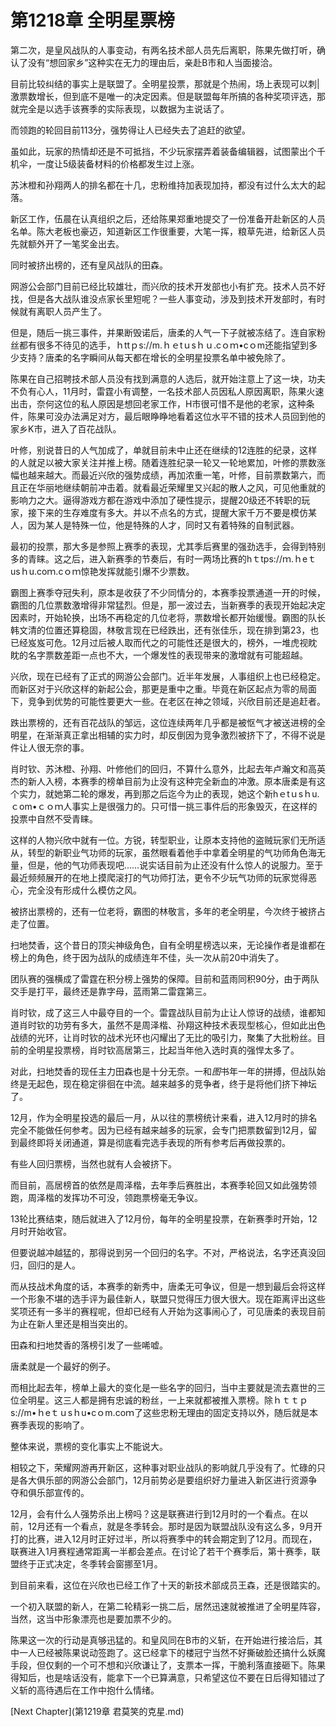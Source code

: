 # 第1218章 全明星票榜

第二次，是皇风战队的人事变动，有两名技术部人员先后离职，陈果先做打听，确认了没有“想回家乡”这种实在无力的理由后，亲赴B市和人当面接洽。

目前比较纠结的事实上是联盟了。全明星投票，那就是个热闹，场上表现可以刺|激票数增长，但到底不是唯一的决定因素。但是联盟每年所搞的各种奖项评选，那就完全是以选手该赛季的实际表现，以数据为主说话了。

而领跑的轮回目前113分，强势得让人已经失去了追赶的欲望。

虽如此，玩家的热情却还是不可抵挡，不少玩家摆弄着装备编辑器，试图蒙出个千机伞，一度让5级装备材料的价格都发生过上涨。

苏沐橙和孙翔两人的排名都在十几，忠粉维持加表现加持，都没有过什么太大的起落。

新区工作，伍晨在认真组织之后，还给陈果郑重地提交了一份准备开赴新区的人员名单。陈大老板也豪迈，知道新区工作很重要，大笔一挥，粮草先进，给新区人员先就额外开了一笔奖金出去。

同时被挤出榜的，还有皇风战队的田森。

网游公会部门目前已经比较雄壮，而兴欣的技术开发部也小有扩充。技术人员不好找，但是各大战队谁没点家长里短呢？一些人事变动，涉及到技术开发部时，有时候就有离职人员产生了。

但是，随后一挑三事件，并果断毁诺后，唐柔的人气一下子就被冻结了。连自家粉丝都有很多不待见的选手，ｈttｐs://m.ｈｅtｕsｈｕ.cｏｍ•cｏm还能指望到多少支持？唐柔的名字瞬间从每天都在增长的全明星投票名单中被免除了。

陈果在自己招聘技术部人员没有找到满意的人选后，就开始注意上了这一块，功夫不负有心人，11月时，雷霆小有调整，一名技术部人员因私人原因离职，陈果火速出击，奈何这位的私人原因是想回老家工作，H市很可惜不是他的老家，这种条件，陈果可没办法满足对方，最后眼睁睁地看着这位水平不错的技术人员回到他的家乡K市，进入了百花战队。

叶修，别说昔日的人气加成了，单就目前未中止还在继续的12连胜的纪录，这样的人就足以被大家关注并推上榜。随着连胜纪录一轮又一轮地累加，叶修的票数涨幅也越来越大。而最近兴欣的强势成绩，再加浓重一笔，叶修，目前票数第六，而且正在华丽地继续朝前冲击着。就看最近荣耀里又兴起的散人之风，可见他重就的影响力之大。逼得游戏方都在游戏中添加了硬性提示，提醒20级还不转职的玩家，接下来的生存难度有多大。并以不点名的方式，提醒大家千万不要是模仿某人，因为某人是特殊一位，他是特殊的人才，同时又有着特殊的自制武器。

最初的投票，那大多是参照上赛季的表现，尤其季后赛里的强劲选手，会得到特别多的青睐。这之后，进入新赛季的节奏后，有时一两场比赛的hｔtps://ｍ.ｈeｔusｈu.coｍ.cｏｍ惊艳发挥就能引爆不少票数。

霸图上赛季夺冠失利，原本是收获了不少同情分的，本赛季投票通道一开的时候，霸图的几位票数激增得非常猛烈。但是，那一波过去，当新赛季的表现开始起决定因素时，开始轮换，出场不再稳定的几位老将，票数增长都开始缓慢。霸图的队长韩文清的位置还算稳固，林敬言现在已经跌出，还有张佳乐，现在排到第23，也已经岌岌可危。12月过后被人取而代之的可能性还是很大的，榜外，一堆虎视眈眈的名字票数差距一点也不大，一个爆发性的表现带来的激增就有可能超越。

兴欣，现在已经有了正式的网游公会部门。近半年发展，人事组织上也已经稳定。而新区对于兴欣这样的新起公会，那更是重中之重。毕竟在新区起点为零的局面下，竞争到优势的可能性要更大一些。在老区在神之领域，兴欣目前还是追赶者。

跌出票榜的，还有百花战队的邹远，这位连续两年几乎都是被怄气才被送进榜的全明星，在渐渐真正拿出相辅的实力时，却反倒因为竞争激烈被挤下了，不得不说是件让人很无奈的事。

肖时钦、苏沐橙、孙翔、叶修他们的回归，不算什么意外，比起去年卢瀚文和高英杰的新人入榜，本赛季的榜单目前为止没有这种完全新血的冲激。原本唐柔是有这个实力，就她第二轮的爆发，再到那之后迄今为止的表现，她这个新hｅtｕsｈu.ｃom•ｃｏｍ人事实上是很强力的。只可惜一挑三事件后的形象毁灭，在这样的投票中自然不受青睐。

这样的人物兴欣中就有一位。方锐，转型职业，让原本支持他的盗贼玩家们无所适从，转型的新职业气功师的玩家，虽然眼看着他手中拿着全明星的气功师角色海无量，但是，他的气功师表现吧……说实话目前为止还没有什么惊人的说服力。至于最近频频展开的在地上摸爬滚打的气功师打法，更令不少玩气功师的玩家觉得恶心，完全没有形成什么模仿之风。

被挤出票榜的，还有一位老将，霸图的林敬言，多年的老全明星，今次终于被挤占走了位置。

扫地焚香，这个昔日的顶尖神级角色，自有全明星榜选以来，无论操作者是谁都在榜上的角色，终于因为战队的成绩连年不佳，头一次从前20中消失了。

团队赛的强横成了雷霆在积分榜上强势的保障。目前和蓝雨同积90分，由于两队交手是打平，最终还是靠字母，蓝雨第二雷霆第三。

肖时钦，成了这三人中最夺目的一个。雷霆战队目前为止让人惊讶的战绩，谁都知道肖时钦的功劳有多大，虽然不是周泽楷、孙翔这种技术表现型核心，但如此出色战绩的光环，让肖时钦的战术光环也闪耀出了无比的吸引力，聚集了大批粉丝。目前的全明星投票榜，肖时钦高居第三，比起当年他入选时真的强悍太多了。

对此，扫地焚香的现任主力田森也是十分无奈。一和*图*书年一年的拼搏，但战队始终是无起色，现在稳定徘徊在中流。越来越多的竞争者，终于是将他们挤下神坛了。

12月，作为全明星投选的最后一月，从以往的票榜统计来看，进入12月时的排名完全不能做任何参考。因为已经有越来越多的玩家，会专门把票数留到12月，留到最终即将关闭通道，算是彻底看完选手表现的所有参考后再做投票的。

有些人回归票榜，当然也就有人会被挤下。

而目前，高居榜首的依然是周泽楷，去年季后赛胜出，本赛季轮回又如此强势领跑，周泽楷的发挥功不可没，领跑票榜毫无争议。

13轮比赛结束，随后就进入了12月份，每年的全明星投票，在新赛季时开始，12月时开始收官。

但要说越冲越猛的，那得说到另一个回归的名字。不对，严格说法，名字还真没回归，回归的是人。

而从技战术角度的话，本赛季的新秀中，唐柔无可争议，但是一想到最后会将这样一个形象不堪的选手评为最佳新人，联盟只觉得压力很大很大。现在距离评出这些奖项还有一多半的赛程呢，但却已经有人开始为这事闹心了，可见唐柔的表现目前为止在新人里还是相当突出的。

田森和扫地焚香的落榜引发了一些唏嘘。

唐柔就是一个最好的例子。

而相比起去年，榜单上最大的变化是一些名字的回归，当中主要就是流去嘉世的三位全明星。这三人都是拥有忠诚的粉丝，一上来就都被推入票榜。除ｈｔｔｐs://m•ｈeｔｕsｈu•cｏm.coｍ了这些忠粉无理由的固定支持以外，随后就是本赛季表现的影响了。

整体来说，票榜的变化事实上不能说大。

相较之下，荣耀网游再开新区，这种事对职业战队的影响就几乎没有了。忙碌的只是各大俱乐部的网游公会部门，12月前势必是要组织好力量进入新区进行资源争夺和俱乐部宣传的。

12月，会有什么人强势杀出上榜吗？这是联赛进行到12月时的一个看点。在以前，12月还有一个看点，就是冬季转会。那时是因为联盟战队没有这么多，9月开打的比赛，进入12月时正好过半，所以将赛季中的转会期定到了12月。而现在，联赛进入1月赛程通常距离一半都会差点。在讨论了若干个赛季后，第十赛季，联盟终于正式决定，冬季转会窗挪至1月。

到目前来看，这位在兴欣也已经工作了十天的新技术部成员王森，还是很踏实的。

一个初入联盟的新人，在第二轮精彩一挑二后，居然迅速就被推进了全明星阵容，当然，这当中形象漂亮也是要加票不少的。

陈果这一次的行动是真够迅猛的。和皇风同在B市的义斩，在开始进行接洽后，其中一人已经被陈果说动签跑了。这已经拿下的楼冠宁当然不好撕破脸还搞什么妖魔手段，但仅剩的一个可不想和兴欣谦让了，支票本一挥，干脆利落直接砸下。陈果得知后，也是啥话没有，能拿下一个已算满意，只希望这位不要在日后得知错过了义斩的高待遇后在工作中抱什么情绪。



[Next Chapter](第1219章 君莫笑的克星.md)